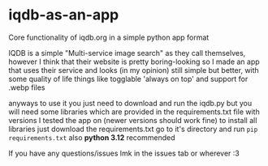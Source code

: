 # iqdb-as-an-app
Core functionality of iqdb.org in a simple python app format

IQDB is a simple "Multi-service image search" as they call themselves, however
I think that their website is pretty boring-looking so I made an app that uses
their service and looks (in my opinion) still simple but better, with some quality
of life things like togglable 'always on top' and support for .webp files

anyways to use it you just need to download and run the iqdb.py
but you will need some libraries which are provided in the requirements.txt file
with versions I tested the app on (newer versions should work fine)
to install all libraries just download the requirements.txt go to it's directory and run
``
pip requirements.txt
``
also __python 3.12__ recommended

If you have any questions/issues lmk in the issues tab or wherever :3
